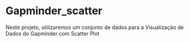 # Gapminder_scatter
Neste projeto, utilizaremos um conjunto de dados para a Visualização de Dados do Gapminder com Scatter Plot
